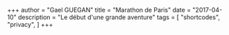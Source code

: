 +++
author = "Gael GUEGAN"
title = "Marathon de Paris"
date = "2017-04-10"
description = "Le début d'une grande aventure"
tags = [
    "shortcodes",
    "privacy",
]
+++
